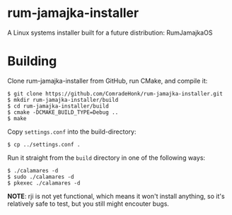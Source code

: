 # rum-jamajka-installer
A Linux systems installer built for a future distribution: RumJamajkaOS

# Building
Clone rum-jamajka-installer from GitHub, run CMake, and compile it:
```
$ git clone https://github.com/ComradeHonk/rum-jamajka-installer.git
$ mkdir rum-jamajka-installer/build
$ cd rum-jamajka-installer/build
$ cmake -DCMAKE_BUILD_TYPE=Debug ..
$ make
```

Copy `settings.conf`
into the build-directory:
```
$ cp ../settings.conf .
```

Run it straight from the `build` directory in
one of the following ways:
```
$ ./calamares -d
$ sudo ./calamares -d
$ pkexec ./calamares -d
```

**NOTE**: rji is not yet functional, which means it won't install anything, so it's relatively safe to test, but you still might encouter bugs.
